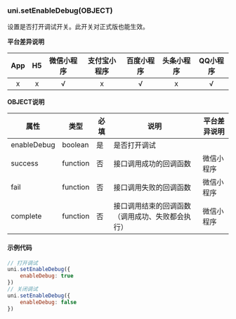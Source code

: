 ### uni.setEnableDebug(OBJECT)

设置是否打开调试开关。此开关对正式版也能生效。

**平台差异说明**

|App|H5|微信小程序|支付宝小程序|百度小程序|头条小程序|QQ小程序|
|:-:|:-:|:-:|:-:|:-:|:-:|:-:|
|x|x|√|x|√|x|√|

**OBJECT说明**

| 属性 | 类型 | 必填 | 说明 |平台差异说明|
| --- | --- | --- | --- | --- |
| enableDebug | boolean| 是 | 是否打开调试 ||
| success | function| 否 | 接口调用成功的回调函数 |微信小程序|
| fail | function| 否 | 接口调用失败的回调函数 |微信小程序|
| complete | function| 否 | 接口调用结束的回调函数（调用成功、失败都会执行） |微信小程序|

#### 示例代码
```js
// 打开调试
uni.setEnableDebug({
    enableDebug: true
})
// 关闭调试
uni.setEnableDebug({
    enableDebug: false
})
```
